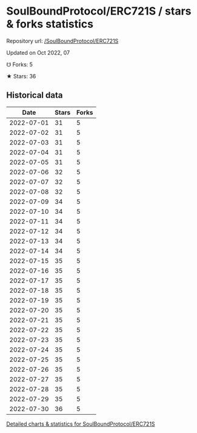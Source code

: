 # SoulBoundProtocol/ERC721S / stars & forks statistics

Repository url: [/SoulBoundProtocol/ERC721S](https://github.com/SoulBoundProtocol/ERC721S)

Updated on Oct 2022, 07

☋ Forks: 5

★ Stars: 36

## Historical data
| Date | Stars | Forks |
|------|-------|-------|
| 2022-07-01 | 31 | 5 | 
| 2022-07-02 | 31 | 5 | 
| 2022-07-03 | 31 | 5 | 
| 2022-07-04 | 31 | 5 | 
| 2022-07-05 | 31 | 5 | 
| 2022-07-06 | 32 | 5 | 
| 2022-07-07 | 32 | 5 | 
| 2022-07-08 | 32 | 5 | 
| 2022-07-09 | 34 | 5 | 
| 2022-07-10 | 34 | 5 | 
| 2022-07-11 | 34 | 5 | 
| 2022-07-12 | 34 | 5 | 
| 2022-07-13 | 34 | 5 | 
| 2022-07-14 | 34 | 5 | 
| 2022-07-15 | 35 | 5 | 
| 2022-07-16 | 35 | 5 | 
| 2022-07-17 | 35 | 5 | 
| 2022-07-18 | 35 | 5 | 
| 2022-07-19 | 35 | 5 | 
| 2022-07-20 | 35 | 5 | 
| 2022-07-21 | 35 | 5 | 
| 2022-07-22 | 35 | 5 | 
| 2022-07-23 | 35 | 5 | 
| 2022-07-24 | 35 | 5 | 
| 2022-07-25 | 35 | 5 | 
| 2022-07-26 | 35 | 5 | 
| 2022-07-27 | 35 | 5 | 
| 2022-07-28 | 35 | 5 | 
| 2022-07-29 | 35 | 5 | 
| 2022-07-30 | 36 | 5 | 


[Detailed charts & statistics for SoulBoundProtocol/ERC721S](https://reviewgithub.com/rep/SoulBoundProtocol/ERC721S)
